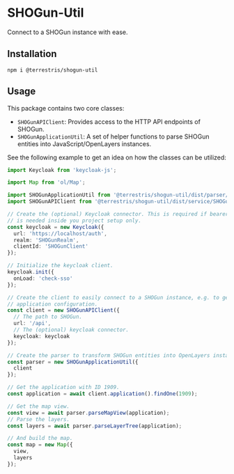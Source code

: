 # SHOGun-Util

Connect to a SHOGun instance with ease.

## Installation

```
npm i @terrestris/shogun-util
```

## Usage

This package contains two core classes:

- `SHOGunAPIClient`: Provides access to the HTTP API endpoints of SHOGun.
- `SHOGunApplicationUtil`: A set of helper functions to parse SHOGun
  entities into JavaScript/OpenLayers instances.

See the following example to get an idea on how the classes can be utilized:

```ts
import Keycloak from 'keycloak-js';

import Map from 'ol/Map';

import SHOGunApplicationUtil from '@terrestris/shogun-util/dist/parser/SHOGunApplicationUtil';
import SHOGunAPIClient from '@terrestris/shogun-util/dist/service/SHOGunAPIClient';

// Create the (optional) Keycloak connector. This is required if bearer token authentication
// is needed inside you project setup only.
const keycloak = new Keycloak({
  url: 'https://localhost/auth',
  realm: 'SHOGunRealm',
  clientId: 'SHOGunClient'
});

// Initialize the keycloak client.
keycloak.init({
  onLoad: 'check-sso'
});

// Create the client to easily connect to a SHOGun instance, e.g. to get an
// application configuration.
const client = new SHOGunAPIClient({
  // The path to SHOGun.
  url: '/api',
  // The (optional) keycloak connector.
  keycloak: keycloak
});

// Create the parser to transform SHOGun entities into OpenLayers instances.
const parser = new SHOGunApplicationUtil({
  client
});

// Get the application with ID 1909.
const application = await client.application().findOne(1909);

// Get the map view.
const view = await parser.parseMapView(application);
// Parse the layers.
const layers = await parser.parseLayerTree(application);

// And build the map.
const map = new Map({
  view,
  layers
});
```

